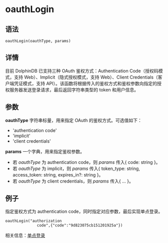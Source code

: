 # oauthLogin

## 语法

`oauthLogin(oauthType, params)`

## 详情

目前 DolphinDB 已支持三种 OAuth 鉴权方式：Authentication Code（授权码模式，支持 Web）、Implicit（隐式授权模式，支持
Web）、Client Credentials（客户端凭证模式，支持 API）。该函数将根据传入的鉴权方式和鉴权参数向指定的授权服务器发送登录请求，最后返回字符串类型的
token 和用户信息。

## 参数

**oauthType** 字符串标量，用来指定 OAuth 的鉴权方式。可选值如下：

* 'authentication code'
* 'implicit'
* 'client credentials'

**params** 一个字典，用来指定鉴权参数。

* 若 *oauthType* 为 authentication code，则 *params* 传入{ code: string
  }。
* 若 *oauthType* 为 implicit，则 *params* 传入{ token\_type: string,
  access\_token: string, expires\_in?: string }。
* 若 *oauthType* 为 client credentials，则 *params* 传入{ … }。

## 例子

指定鉴权方式为 authentication code，同时指定对应参数，最后实现单点登录。

```
oauthLogin("authorization
              code",{"code":"9d823075cb151201925a"})
```

相关信息：[单点登录](../../tutorials/oauth.html)

